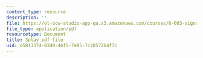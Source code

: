 ```yaml
---
content_type: resource
description: ''
file: https://ol-ocw-studio-app-qa.s3.amazonaws.com/courses/6-003-signals-and-systems-fall-2011/d581337403d046f57e857c2057264f7c_HDYAbIA-DNY.pdf
file_type: application/pdf
resourcetype: Document
title: 3play pdf file
uid: d5813374-03d0-46f5-7e85-7c2057264f7c
---
```

